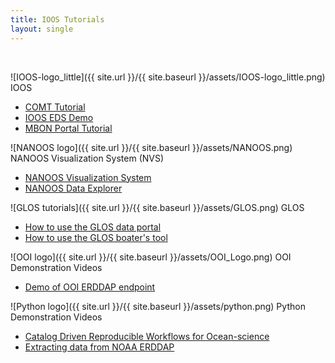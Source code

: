 ```yaml
---
title: IOOS Tutorials
layout: single
---
```


<br>

![IOOS-logo_little]({{ site.url }}/{{ site.baseurl }}/assets/IOOS-logo_little.png) IOOS

- [COMT Tutorial](https://www.youtube.com/watch?v=Dqc1C1HeemQ)
- [IOOS EDS Demo](https://nccospublicstor.blob.core.windows.net/ioos/ioos_demo_1280.mp4)
- [MBON Portal Tutorial](https://www.youtube.com/watch?v=ZITqDRa6u9c)

![NANOOS logo]({{ site.url }}/{{ site.baseurl }}/assets/NANOOS.png) NANOOS Visualization System (NVS)

- [NANOOS Visualization System](https://www.youtube.com/watch?v=MEVz0jOsqmI)
- [NANOOS Data Explorer](https://www.youtube.com/playlist?list=PLBvrtRArn5ffsBARjKsczvfxyYX1wGtFP)

![GLOS tutorials]({{ site.url }}/{{ site.baseurl }}/assets/GLOS.png) GLOS

- [How to use the GLOS data portal](https://www.youtube.com/playlist?list=PLEK-mxRrHSZ5LkSSUyYHEy4lEXnEdNJJc)
- [How to use the GLOS boater's tool](https://www.youtube.com/playlist?list=PLEK-mxRrHSZ6rH1qCpfpD6-rSljE8fbUC)

![OOI logo]({{ site.url }}/{{ site.baseurl }}/assets/OOI_Logo.png) OOI Demonstration Videos

- [Demo of OOI ERDDAP endpoint](https://www.youtube.com/watch?v=tj4M9hodTG0)

![Python logo]({{ site.url }}/{{ site.baseurl }}/assets/python.png) Python Demonstration Videos

- [Catalog Driven Reproducible Workflows for Ocean-science](https://www.youtube.com/watch?v=05ax0lkQFrg)
- [Extracting data from NOAA ERDDAP](https://www.youtube.com/watch?v=18xZoXu1USM)

